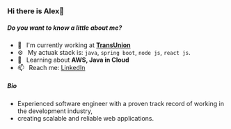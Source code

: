 ### Hi there is Alex👋
<!--
**AlexFerreras/AlexFerreras** is a ✨ _special_ ✨ repository because its `README.md` (this file) appears on your GitHub profile.
-->

##### Do you want to know a little about me? 

- 🏢 &ensp;I'm currently working at [**TransUnion**](https://www.transunion.do/)
- ⚙️ &ensp;My actuak stack is: `java`, `spring boot`, `node js`, `react js`. 
- 🌱 &ensp;Learning about **AWS, Java in Cloud**
- 📫 &ensp;Reach me: [LinkedIn](https://www.linkedin.com/in/alex-ferreras-55a876153/)

##### Bio

- Experienced software engineer with a proven track record of working in the development industry, 
- creating scalable and reliable web applications.
